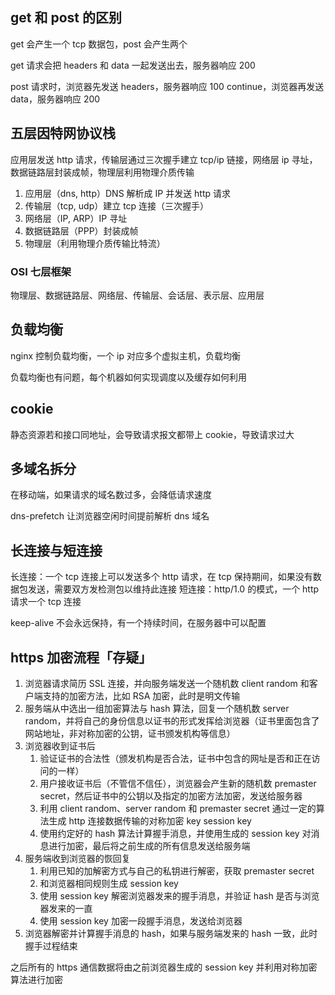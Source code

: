 ## get 和 post 的区别

get 会产生一个 tcp 数据包，post 会产生两个

get 请求会把 headers 和 data 一起发送出去，服务器响应 200

post 请求时，浏览器先发送 headers，服务器响应 100 continue，浏览器再发送 data，服务器响应 200

## 五层因特网协议栈

应用层发送 http 请求，传输层通过三次握手建立 tcp/ip 链接，网络层 ip 寻址，数据链路层封装成帧，物理层利用物理介质传输

1. 应用层（dns, http）DNS 解析成 IP 并发送 http 请求
2. 传输层（tcp, udp）建立 tcp 连接（三次握手）
3. 网络层（IP, ARP）IP 寻址
4. 数据链路层（PPP）封装成帧
5. 物理层（利用物理介质传输比特流）

### OSI 七层框架

物理层、数据链路层、网络层、传输层、会话层、表示层、应用层

## 负载均衡

nginx 控制负载均衡，一个 ip 对应多个虚拟主机，负载均衡

负载均衡也有问题，每个机器如何实现调度以及缓存如何利用

## cookie

静态资源若和接口同地址，会导致请求报文都带上 cookie，导致请求过大

## 多域名拆分

在移动端，如果请求的域名数过多，会降低请求速度

dns-prefetch 让浏览器空闲时间提前解析 dns 域名

## 长连接与短连接

长连接：一个 tcp 连接上可以发送多个 http 请求，在 tcp 保持期间，如果没有数据包发送，需要双方发检测包以维持此连接
短连接：http/1.0 的模式，一个 http 请求一个 tcp 连接

keep-alive 不会永远保持，有一个持续时间，在服务器中可以配置

## https 加密流程「存疑」

1. 浏览器请求简历 SSL 连接，并向服务端发送一个随机数 client random 和客户端支持的加密方法，比如 RSA 加密，此时是明文传输
2. 服务端从中选出一组加密算法与 hash 算法，回复一个随机数 server random，并将自己的身份信息以证书的形式发挥给浏览器（证书里面包含了网站地址，非对称加密的公钥，证书颁发机构等信息）
3. 浏览器收到证书后
   1. 验证证书的合法性（颁发机构是否合法，证书中包含的网址是否和正在访问的一样）
   2. 用户接收证书后（不管信不信任），浏览器会产生新的随机数 premaster secret，然后证书中的公钥以及指定的加密方法加密，发送给服务器
   3. 利用 client random、server random 和 premaster secret 通过一定的算法生成 http 连接数据传输的对称加密 key session key
   4. 使用约定好的 hash 算法计算握手消息，并使用生成的 session key 对消息进行加密，最后将之前生成的所有信息发送给服务端
4. 服务端收到浏览器的恢回复
   1. 利用已知的加解密方式与自己的私钥进行解密，获取 premaster secret
   2. 和浏览器相同规则生成 session key
   3. 使用 session key 解密浏览器发来的握手消息，并验证 hash 是否与浏览器发来的一直
   4. 使用 session key 加密一段握手消息，发送给浏览器
5. 浏览器解密并计算握手消息的 hash，如果与服务端发来的 hash 一致，此时握手过程结束

之后所有的 https 通信数据将由之前浏览器生成的 session key 并利用对称加密算法进行加密
